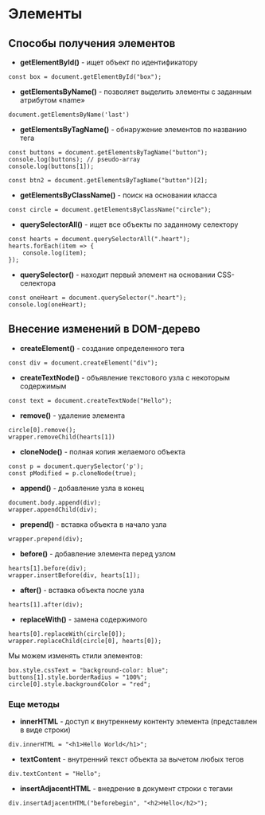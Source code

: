 # Элементы
## Способы получения элементов
* **getElementById()** -	ищет объект по идентификатору
```
const box = document.getElementById("box");
```

* **getElementsByName()** -	позволяет выделить элементы с заданным атрибутом «name»
```
document.getElementsByName('last')
```


* **getElementsByTagName()**	- обнаружение элементов по названию тега
```
const buttons = document.getElementsByTagName("button");
console.log(buttons); // pseudo-array
console.log(buttons[1]);

const btn2 = document.getElementsByTagName("button")[2];
```

* **getElementsByClassName()** -	поиск на основании класса
```
const circle = document.getElementsByClassName("circle");
```

* **querySelectorAll()** - ищет все объекты по заданному селектору
```
const hearts = document.querySelectorAll(".heart");
hearts.forEach(item => {
    console.log(item);
});
```

* **querySelector()** -	находит первый элемент на основании CSS-селектора
```
const oneHeart = document.querySelector(".heart");
console.log(oneHeart);
```

## Внесение изменений в DOM-дерево
* **createElement()**	- создание определенного тега
```
const div = document.createElement("div");
```

* **createTextNode()**	- объявление текстового узла с некоторым содержимым
```
const text = document.createTextNode("Hello");
```

* **remove()**	- удаление элемента
```
circle[0].remove();
wrapper.removeChild(hearts[1])
```

* **cloneNode()**	- полная копия желаемого объекта
```
const p = document.querySelector('p');
const pModified = p.cloneNode(true);
```

* **append()**	- добавление узла в конец
```
document.body.append(div);
wrapper.appendChild(div);
```

* **prepend()**	- вставка объекта в начало узла
```
wrapper.prepend(div);
```

* **before()**	- добавление элемента перед узлом
```
hearts[1].before(div);
wrapper.insertBefore(div, hearts[1]);
```

* **after()**	- вставка объекта после узла
```
hearts[1].after(div);
```

* **replaceWith()**	- замена содержимого
```
hearts[0].replaceWith(circle[0]);
wrapper.replaceChild(circle[0], hearts[0]);
```

Мы можем изменять стили элементов:
```
box.style.cssText = "background-color: blue";
buttons[1].style.borderRadius = "100%";
circle[0].style.backgroundColor = "red";
```

### Еще методы
* **innerHTML** -	доступ к внутреннему контенту элемента (представлен в виде строки)
```
div.innerHTML = "<h1>Hello World</h1>";
```
* **textContent** -	внутренний текст объекта за вычетом любых тегов
```
div.textContent = "Hello";
```
* **insertAdjacentHTML** - внедрение в документ строки с тегами
```
div.insertAdjacentHTML("beforebegin", "<h2>Hello</h2>");
```
